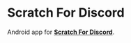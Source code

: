 # Scratch For Discord
Android app for **[Scratch For Discord](https://scratch-for-discord.netlify.app)**.